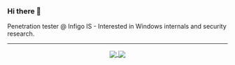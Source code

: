 ### Hi there 👋

Penetration tester @ Infigo IS - Interested in Windows internals and security research.

------
<p align="center">
  <a href="https://github.com/Wh04m1001/Wh04m1001">
  <img align="center" src="https://github-readme-stats.vercel.app/api?username=Wh04m1001&show_icons=true&theme=highcontrast&include_all_commits=true&hide=pr&count_private=true"/>
    
  <a href="https://github.com/Wh04m1001/Wh04m1001">
  <img align="center"  src="https://github-readme-stats.vercel.app/api/top-langs?username=Wh04m1001&show_icons=true&theme=highcontrast"/>
</p>
